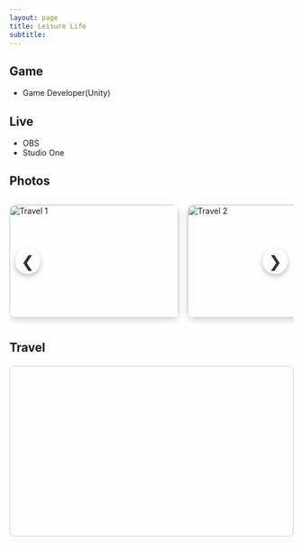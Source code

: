 ```yaml
---
layout: page
title: Leisure Life
subtitle: 
---
```

## Game
- Game Developer(Unity)

## Live
- OBS
- Studio One

## Photos
<style>
.carousel-wrapper {
  position: relative;
  width: 100%;
  overflow: hidden;
  margin: 20px 0;
}

.carousel {
  display: flex;
  gap: 1rem;
  overflow-x: auto;
  scroll-behavior: smooth;
  padding: 10px 0;
}
.carousel::-webkit-scrollbar {
  display: none;
}

.carousel-item {
  flex: 0 0 300px;
  height: 200px;
  border-radius: 12px;
  overflow: hidden;
  box-shadow: 0 4px 12px rgba(0,0,0,0.15);
}
.carousel-item img {
  width: 100%;
  height: 100%;
  object-fit: cover;
  display: block;
}

/* 更现代的按钮样式 */
.carousel-btn {
  position: absolute;
  top: 50%;
  transform: translateY(-50%);
  background: #ffffff;
  border: none;
  color: #333;
  font-size: 28px;
  width: 45px;
  height: 45px;
  border-radius: 50%;
  box-shadow: 0 4px 8px rgba(0,0,0,0.25);
  cursor: pointer;
  transition: background 0.3s, transform 0.2s;
  display: flex;
  align-items: center;
  justify-content: center;
  z-index: 10;
}
.carousel-btn:hover {
  background: #f2f2f2;
  transform: translateY(-50%) scale(1.1);
}
.carousel-btn.prev { left: 10px; }
.carousel-btn.next { right: 10px; }
</style>

<div class="carousel-wrapper">
  <button class="carousel-btn prev" id="btnPrev">&#10094;</button>
  <div class="carousel" id="imageCarousel">
    <div class="carousel-item"><img src="img/travel1.jpg" alt="Travel 1"></div>
    <div class="carousel-item"><img src="img/travel2.jpg" alt="Travel 2"></div>
    <div class="carousel-item"><img src="img/travel3.jpg" alt="Travel 3"></div>
    <div class="carousel-item"><img src="img/travel4.jpg" alt="Travel 4"></div>
  </div>
  <button class="carousel-btn next" id="btnNext">&#10095;</button>
</div>

<script>
document.addEventListener("DOMContentLoaded", function () {
  const carousel = document.getElementById('imageCarousel');
  const scrollAmount = 320;

  document.getElementById('btnPrev').addEventListener('click', () => {
    carousel.scrollBy({ left: -scrollAmount, behavior: 'smooth' });
  });

  document.getElementById('btnNext').addEventListener('click', () => {
    carousel.scrollBy({ left: scrollAmount, behavior: 'smooth' });
  });
});
</script>




## Travel
<!-- Leaflet CSS & JS -->
<link rel="stylesheet" href="https://unpkg.com/leaflet/dist/leaflet.css" />
<script src="https://unpkg.com/leaflet/dist/leaflet.js"></script>

<!-- 地图容器 -->
<div id="travel-map" style="height: 300px; margin: 20px 0; border: 1px solid #ccc; border-radius: 8px;"></div>

<script>
// 初始化地图并设置中心点和缩放等级
var map = L.map('travel-map').setView([20.0, 0.0], 2);

// 加载 OpenStreetMap 图层
L.tileLayer('https://{s}.tile.openstreetmap.org/{z}/{x}/{y}.png', {
  attribution: 'Map data © <a href="https://openstreetmap.org">OpenStreetMap</a> contributors'
}).addTo(map);

// 添加旅游足迹标记点
var places = [
  { name: "New York, USA", coords: [40.7128, -74.0060] },
  { name: "Tokyo, Japan", coords: [35.6762, 139.6503] },
  { name: "Paris, France", coords: [48.8566, 2.3522] },
  { name: "Honolulu, Hawaii", coords: [21.3069, -157.8583] }
];

places.forEach(function(place) {
  L.marker(place.coords).addTo(map)
    .bindPopup(`<b>${place.name}</b>`);
});
</script>
